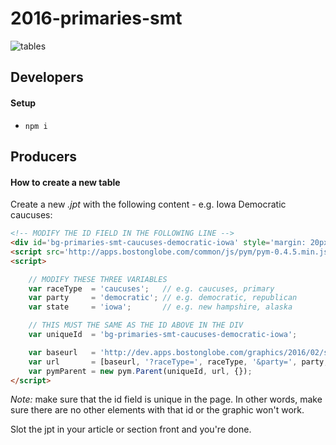 # 2016-primaries-smt

![tables](https://cloud.githubusercontent.com/assets/370976/12398677/26b21142-bde3-11e5-81db-211142430e65.png)

## Developers

#### Setup

- `npm i`

## Producers

#### How to create a new table

Create a new *.jpt* with the following content - e.g. Iowa Democratic caucuses:

```html
<!-- MODIFY THE ID FIELD IN THE FOLLOWING LINE -->
<div id='bg-primaries-smt-caucuses-democratic-iowa' style='margin: 20px 0;'></div>
<script src='http://apps.bostonglobe.com/common/js/pym/pym-0.4.5.min.js'></script>
<script>

	// MODIFY THESE THREE VARIABLES
	var raceType  = 'caucuses';   // e.g. caucuses, primary
	var party     = 'democratic'; // e.g. democratic, republican
	var state     = 'iowa';       // e.g. new hampshire, alaska

	// THIS MUST THE SAME AS THE ID ABOVE IN THE DIV
	var uniqueId  = 'bg-primaries-smt-caucuses-democratic-iowa';

	var baseurl   = 'http://dev.apps.bostonglobe.com/graphics/2016/02/state-results-small-table';
	var url       = [baseurl, '?raceType=', raceType, '&party=', party, '&state=', state].join('');
	var pymParent = new pym.Parent(uniqueId, url, {});
</script>
```

*Note:* make sure that the id field is unique in the page. In other words, make sure there are no other elements with that id or the graphic won't work.

Slot the jpt in your article or section front and you're done.
